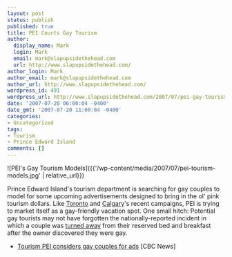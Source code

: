 ```yaml
---
layout: post
status: publish
published: true
title: PEI Courts Gay Tourism
author:
  display_name: Mark
  login: Mark
  email: mark@slapupsidethehead.com
  url: http://www.slapupsidethehead.com/
author_login: Mark
author_email: mark@slapupsidethehead.com
author_url: http://www.slapupsidethehead.com/
wordpress_id: 491
wordpress_url: http://www.slapupsidethehead.com/2007/07/pei-gay-tourism/
date: '2007-07-20 06:00:04 -0400'
date_gmt: '2007-07-20 11:00:04 -0400'
categories:
- Uncategorized
tags:
- Tourism
- Prince Edward Island
comments: []
---
```

![PEI's Gay Tourism Models]({{'/wp-content/media/2007/07/pei-tourism-models.jpg' | relative_url}})

Prince Edward Island's tourism department is searching for gay couples to model for some upcoming advertisements designed to bring in the ol' pink tourism dollars. Like [Toronto](http://www.slapupsidethehead.com/2007/06/toronto-wants-more-gays/ "I've been there once; it was nice.") and [Calgary](http://www.slapupsidethehead.com/2007/01/calgary-gay-friendly/ "Not gay friendly, incidentally")'s recent campaigns, PEI is trying to market itself as a gay-friendly vacation spot. One small hitch: Potential gay tourists may not have forgotten the nationally-reported incident in which a couple was [turned away](http://www.cbc.ca/news/story/2001/05/23/peibnb20010523.html) from their reserved bed and breakfast after the owner discovered they were gay.

- [Tourism PEI considers gay couples for ads](http://www.cbc.ca/canada/prince-edward-island/story/2007/07/19/tourism-gay.html) [CBC News]
